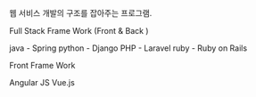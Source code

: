  웹 서비스 개발의 구조를 잡아주는 프로그램.
 
 Full Stack Frame Work (Front & Back )
 
   java - Spring
   python - Django
   PHP - Laravel
   ruby - Ruby on Rails
   
Front Frame Work

  Angular JS
  Vue.js
